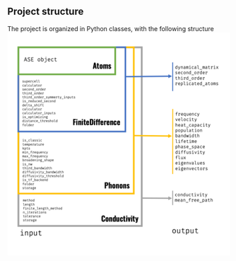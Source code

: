 

## Project structure

The project is organized in Python classes, with the following structure
![engine](_resources/engine.png)
